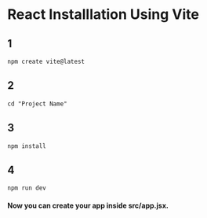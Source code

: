 # React Installlation Using Vite

## 1
```
npm create vite@latest
```

## 2
```
cd "Project Name"
```

## 3
```
npm install
```

## 4
```
npm run dev
```
#### Now you can create your app inside src/app.jsx.
